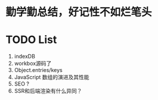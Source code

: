# 勤学勤总结，好记性不如烂笔头

# TODO List
1. indexDB
2. workbox源码了
3. Object.entries/keys
4. JavaScript 数组的演进及其性能
5. SEO ?
6. SSR和后端渲染有什么异同？

